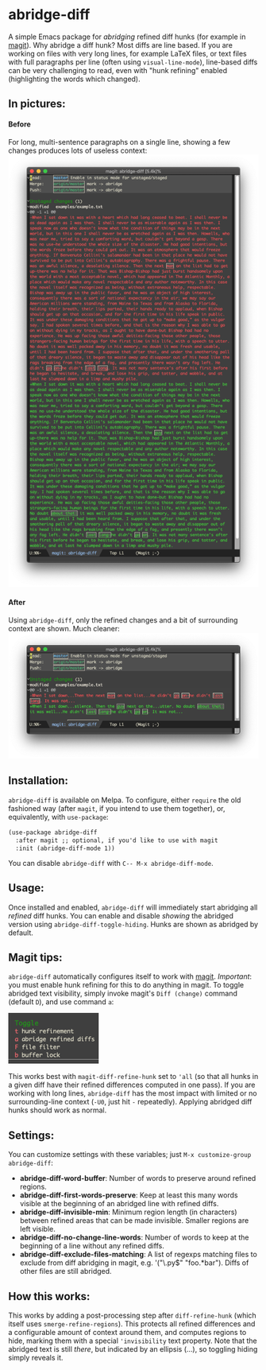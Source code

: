 # abridge-diff
A simple Emacs package for _abridging_ refined diff hunks (for example in [magit](https://github.com/magit/magit)).  Why abridge a diff hunk?  Most diffs are line based.  If you are working on files with very long lines, for example LaTeX files, or text files with full paragraphs per line (often using `visual-line-mode`), line-based diffs can be very challenging to read, even with "hunk refining" enabled (highlighting the words which changed). 

## In pictures:

#### Before
For long, multi-sentence paragraphs on a single line, showing a few changes produces lots of useless context:
![](examples/before.png)

#### After
Using `abridge-diff`, only the refined changes and a bit of surrounding context are shown.  Much cleaner:
![](examples/after.png)

## Installation:

`abridge-diff` is available on Melpa.  To configure, either `require` the old fashioned way (after `magit`, if you intend to use them together), or, equivalently, with `use-package`:

```elisp
(use-package abridge-diff
  :after magit ;; optional, if you'd like to use with magit
  :init (abridge-diff-mode 1))
```

You can disable `abridge-diff` with `C-- M-x abridge-diff-mode`.

## Usage:

Once installed and enabled, `abridge-diff` will immediately start abridging all _refined_ diff hunks. You can enable and disable _showing_ the abridged version using `abridge-diff-toggle-hiding`.  Hunks are shown as abridged by default.

## Magit tips:

`abridge-diff` automatically configures itself to work with [magit](https://github.com/magit/magit). *Important*: you must enable hunk refining for this to do anything in magit.  To toggle abridged text visibility, simply invoke magit's `Diff (change)` command (default `D`), and use command `a`: 

![](examples/magit.png)

This works best with `magit-diff-refine-hunk` set to `'all` (so that all hunks in a given diff have their refined differences computed in one pass).  If you are working with long lines, `abridge-diff` has the most impact with limited or no surrounding-line context (`-U0`, just hit `-` repeatedly).  Applying abridged diff hunks should work as normal.  

## Settings:

You can customize settings with these variables; just `M-x customize-group abridge-diff`:

- **abridge-diff-word-buffer**:  Number of words to preserve around refined regions.
- **abridge-diff-first-words-preserve**: Keep at least this many words visible at the beginning of an abridged line with refined diffs.
- **abridge-diff-invisible-min**: Minimum region length (in characters) between refined areas that can be made invisible.  Smaller regions are left visible. 
- **abridge-diff-no-change-line-words**: Number of words to keep at the beginning of a line without any refined diffs.
- **abridge-diff-exclude-files-matching**: A list of regexps matching files to exclude from diff abridging in magit, e.g. '("\\.py$" "foo.*bar"). Diffs of other files are still abridged. 

## How this works:

This works by adding a post-processing step after `diff-refine-hunk` (which itself uses `smerge-refine-regions`).  This protects all refined differences and a configurable amount of context around them, and computes regions to hide, marking them with a special `'invisibility` text property.  Note that the abridged text is still _there_, but indicated by an ellipsis (…), so toggling hiding simply reveals it.
